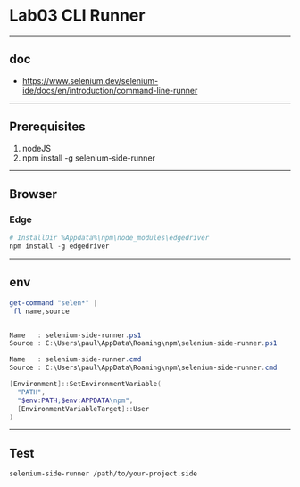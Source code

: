 # Lab03 CLI Runner

---

## doc
* https://www.selenium.dev/selenium-ide/docs/en/introduction/command-line-runner

---

## Prerequisites
1. nodeJS
2. npm install -g selenium-side-runner

---

## Browser

### Edge
````powershell
# InstallDir %Appdata%\npm\node_modules\edgedriver
npm install -g edgedriver
````

---

## env
````powershell
get-command "selen*" |
 fl name,source


Name   : selenium-side-runner.ps1
Source : C:\Users\paul\AppData\Roaming\npm\selenium-side-runner.ps1

Name   : selenium-side-runner.cmd
Source : C:\Users\paul\AppData\Roaming\npm\selenium-side-runner.cmd
````
````powershell
[Environment]::SetEnvironmentVariable(
  "PATH",
  "$env:PATH;$env:APPDATA\npm",
  [EnvironmentVariableTarget]::User
)
````

---

## Test
`selenium-side-runner /path/to/your-project.side`
